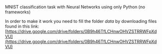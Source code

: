 MNIST classification task with Neural Networks using only Python (no frameworks)

In order to make it work you need to fill the folder *data* by downloading files found in this link: [https://drive.google.com/drive/folders/0B9h46TfLCHnwOHVZSTRRWFpXdVU](https://drive.google.com/drive/folders/0B9h46TfLCHnwOHVZSTRRWFpXdVU)